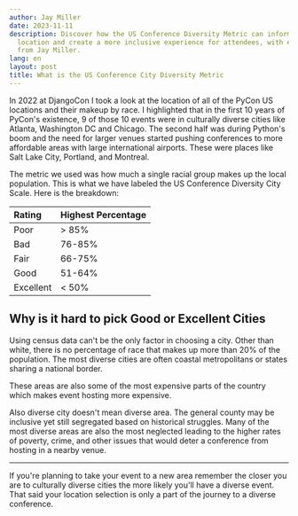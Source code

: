 ```yaml
---
author: Jay Miller
date: 2023-11-11
description: Discover how the US Conference Diversity Metric can inform your event's
  location and create a more inclusive experience for attendees, with expert analysis
  from Jay Miller.
lang: en
layout: post
title: What is the US Conference City Diversity Metric
---
```


In 2022 at DjangoCon I took a look at the location of all of the PyCon US locations and their makeup by race. I highlighted that in the first 10 years of PyCon's existence, 9 of those 10 events were in culturally diverse cities like Atlanta, Washington DC and Chicago. The second half was during Python's boom and the need for larger venues started pushing conferences to more affordable areas with large international airports. These were places like Salt Lake City, Portland, and Montreal.

The metric we used was how much a single racial group makes up the local population. This is what we have labeled the US Conference Diversity City Scale. Here is the breakdown:

| Rating    | Highest Percentage |
| :-------- | :----------------- |
| Poor      | > 85%              |
| Bad       | 76-85%             |
| Fair      | 66-75%             |
| Good      | 51-64%             |
| Excellent | < 50%              |

## Why is it hard to pick Good or Excellent Cities

Using census data can't be the only factor in choosing a city. Other than white, there is no percentage of race that makes up more than 20% of the population. The most diverse cities are often coastal metropolitans or states sharing a national border.

These areas are also some of the most expensive parts of the country which makes event hosting more expensive.

Also diverse city doesn't mean diverse area. The general county may be inclusive yet still segregated based on historical struggles. Many of the most diverse areas are also the most neglected leading to the higher rates of poverty, crime, and other issues that would deter a conference from hosting in a nearby venue.

---

If you're planning to take your event to a new area remember the closer you are to culturally diverse cities the more likely you'll have a diverse event. That said your location selection is only a part of the journey to a diverse conference.
